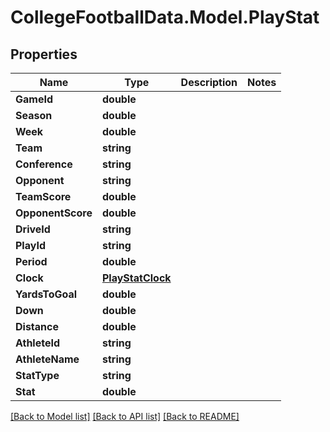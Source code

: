 # CollegeFootballData.Model.PlayStat

## Properties

Name | Type | Description | Notes
------------ | ------------- | ------------- | -------------
**GameId** | **double** |  | 
**Season** | **double** |  | 
**Week** | **double** |  | 
**Team** | **string** |  | 
**Conference** | **string** |  | 
**Opponent** | **string** |  | 
**TeamScore** | **double** |  | 
**OpponentScore** | **double** |  | 
**DriveId** | **string** |  | 
**PlayId** | **string** |  | 
**Period** | **double** |  | 
**Clock** | [**PlayStatClock**](PlayStatClock.md) |  | 
**YardsToGoal** | **double** |  | 
**Down** | **double** |  | 
**Distance** | **double** |  | 
**AthleteId** | **string** |  | 
**AthleteName** | **string** |  | 
**StatType** | **string** |  | 
**Stat** | **double** |  | 

[[Back to Model list]](../README.md#documentation-for-models) [[Back to API list]](../README.md#documentation-for-api-endpoints) [[Back to README]](../README.md)

